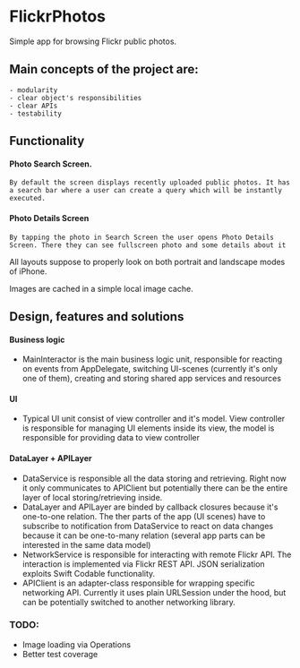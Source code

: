 # FlickrPhotos
Simple app for browsing Flickr public photos.

## Main concepts of the project are:
	- modularity 
	- clear object's responsibilities 
	- clear APIs 
	- testability

## Functionality
#### Photo Search Screen.
    By default the screen displays recently uploaded public photos. It has a search bar where a user can create a query which will be instantly executed.
#### Photo Details Screen
    By tapping the photo in Search Screen the user opens Photo Details Screen. There they can see fullscreen photo and some details about it
    
All layouts suppose to properly look on both portrait and landscape modes of iPhone.

Images are cached in a simple local image cache.

## Design, features and solutions
#### Business logic
- MainInteractor is the main business logic unit, responsible for reacting on events from AppDelegate, switching UI-scenes (currently it's only one of them), creating and storing shared app services and resources

#### UI
- Typical UI unit consist of view controller and it's model. View controller is responsible for managing UI elements inside its view, the model is responsible for providing data to view controller

#### DataLayer + APILayer
- DataService is responsible all the data storing and retrieving. Right now it only communicates to APIClient but potentially there can be the entire layer of local storing/retrieving inside.
- DataLayer and APILayer are binded by callback closures because it's one-to-one relation. The ther parts of the app (UI scenes) have to subscribe to notification from DataService to react on data changes because it can be one-to-many relation (several app parts can be interested in the same data model)
- NetworkService is responsible for interacting with remote Flickr API. The interaction is implemented via Flickr REST API. JSON serialization exploits Swift Codable functionality.
- APIClient is an adapter-class responsible for wrapping specific networking API. Currently it uses plain URLSession under the hood, but can be potentially switched to another networking library.

### TODO:
- Image loading via Operations
- Better test coverage
